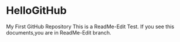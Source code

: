 # HelloGitHub
My First GitHub Repository
This is a ReadMe-Edit Test.
If you see this documents,you are in ReadMe-Edit branch.

